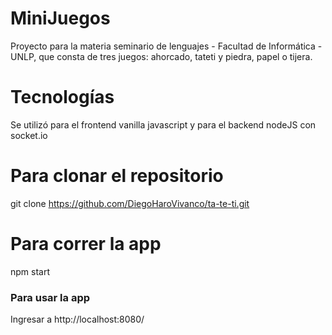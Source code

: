 # MiniJuegos
Proyecto para la materia seminario de lenguajes - Facultad de Informática - UNLP, que consta de tres juegos: ahorcado, tateti y piedra, papel o tijera.

# Tecnologías
Se utilizó para el frontend vanilla javascript y para el backend nodeJS con socket.io

# Para clonar el repositorio
git clone https://github.com/DiegoHaroVivanco/ta-te-ti.git

# Para correr la app
npm start

### Para usar la app
Ingresar a http://localhost:8080/
